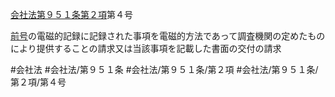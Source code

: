 [会社法第９５１条第２項](会社法＿＿＿＿第９５１条第２項)第４号

[前号](会社法＿＿＿＿第９５１条第２項第３号)の電磁的記録に記録された事項を電磁的方法であって調査機関の定めたものにより提供することの請求又は当該事項を記載した書面の交付の請求


#会社法
#会社法/第９５１条
#会社法/第９５１条/第２項
#会社法/第９５１条/第２項/第４号
